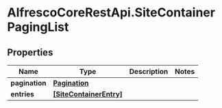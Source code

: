 # AlfrescoCoreRestApi.SiteContainerPagingList

## Properties
Name | Type | Description | Notes
------------ | ------------- | ------------- | -------------
**pagination** | [**Pagination**](Pagination.md) |  | 
**entries** | [**[SiteContainerEntry]**](SiteContainerEntry.md) |  | 


